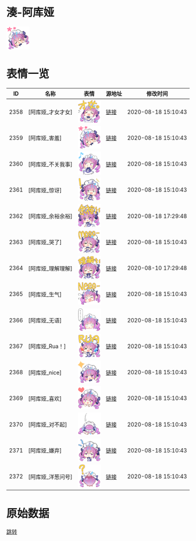 # 湊-阿库娅

<img src="./cover.png" height="60" alt="cover" />

# 表情一览

|ID|名称|表情|源地址|修改时间|
|----|----|----|----|----|
|2358|[阿库娅_才女才女]|<img src="./pic/002358_%5B阿库娅_才女才女%5D.png" height="60" alt="才女才女"/>|[链接](http://i0.hdslb.com/bfs/emote/17a7afaabf31847bfe9b6a876f9abbab5c772197.png)|2020-08-18 15:10:43|
|2359|[阿库娅_害羞]|<img src="./pic/002359_%5B阿库娅_害羞%5D.png" height="60" alt="害羞"/>|[链接](http://i0.hdslb.com/bfs/emote/8953fa1c257c48c9ad62363cd6e2de103d77fa85.png)|2020-08-18 15:10:43|
|2360|[阿库娅_不关我事]|<img src="./pic/002360_%5B阿库娅_不关我事%5D.png" height="60" alt="不关我事"/>|[链接](http://i0.hdslb.com/bfs/emote/2d4dbec9642e9a76859a33eef49705aa0957ba85.png)|2020-08-18 15:10:43|
|2361|[阿库娅_惊讶]|<img src="./pic/002361_%5B阿库娅_惊讶%5D.png" height="60" alt="惊讶"/>|[链接](http://i0.hdslb.com/bfs/emote/01c6134e28b3de73b7af38dad8f6176523604830.png)|2020-08-18 15:10:43|
|2362|[阿库娅_余裕余裕]|<img src="./pic/002362_%5B阿库娅_余裕余裕%5D.png" height="60" alt="余裕余裕"/>|[链接](http://i0.hdslb.com/bfs/emote/dd86f209f72c687c72a8485a1f533c01b61ca1b7.png)|2020-08-18 17:29:48|
|2363|[阿库娅_哭了]|<img src="./pic/002363_%5B阿库娅_哭了%5D.png" height="60" alt="哭了"/>|[链接](http://i0.hdslb.com/bfs/emote/9fe8cc425e8e46ab9d2fc2868a4dcb1c1f8bd62e.png)|2020-08-18 15:10:43|
|2364|[阿库娅_理解理解]|<img src="./pic/002364_%5B阿库娅_理解理解%5D.png" height="60" alt="理解理解"/>|[链接](http://i0.hdslb.com/bfs/emote/7a93d37df6cbeb7c340400ad6aa761c2769a3477.png)|2020-08-10 17:29:48|
|2365|[阿库娅_生气]|<img src="./pic/002365_%5B阿库娅_生气%5D.png" height="60" alt="生气"/>|[链接](http://i0.hdslb.com/bfs/emote/d6d5abe555c97ceaa0e7d822fa6c55e4dfcd7057.png)|2020-08-18 15:10:43|
|2366|[阿库娅_无语]|<img src="./pic/002366_%5B阿库娅_无语%5D.png" height="60" alt="无语"/>|[链接](http://i0.hdslb.com/bfs/emote/b686e3064484ec1d38747d7f9dc9a5e2a6275fde.png)|2020-08-18 15:10:43|
|2367|[阿库娅_Rua！]|<img src="./pic/002367_%5B阿库娅_Rua！%5D.png" height="60" alt="Rua！"/>|[链接](http://i0.hdslb.com/bfs/emote/cbcda2a1c728f578d8b941e742fe65345c529fee.png)|2020-08-18 15:10:43|
|2368|[阿库娅_nice]|<img src="./pic/002368_%5B阿库娅_nice%5D.png" height="60" alt="nice"/>|[链接](http://i0.hdslb.com/bfs/emote/78dfe9ee6058ac7cf43af82665b5d6f6fc265dcf.png)|2020-08-18 15:10:43|
|2369|[阿库娅_喜欢]|<img src="./pic/002369_%5B阿库娅_喜欢%5D.png" height="60" alt="喜欢"/>|[链接](http://i0.hdslb.com/bfs/emote/f97b2d05b7cd127b58ed93ebf92fdfc80d6d9366.png)|2020-08-18 15:10:43|
|2370|[阿库娅_对不起]|<img src="./pic/002370_%5B阿库娅_对不起%5D.png" height="60" alt="对不起"/>|[链接](http://i0.hdslb.com/bfs/emote/046207b5eba4c71ecd98ac369b6d299b5f9f1ea1.png)|2020-08-18 15:10:43|
|2371|[阿库娅_嫌弃]|<img src="./pic/002371_%5B阿库娅_嫌弃%5D.png" height="60" alt="嫌弃"/>|[链接](http://i0.hdslb.com/bfs/emote/e73c8366b6a7121f8eeeecbe2db9407d03ccd325.png)|2020-08-18 15:10:43|
|2372|[阿库娅_洋葱问号]|<img src="./pic/002372_%5B阿库娅_洋葱问号%5D.png" height="60" alt="洋葱问号"/>|[链接](http://i0.hdslb.com/bfs/emote/cd8ece00df1c19075077187bfb3aeb259678a5c5.png)|2020-08-18 15:10:43|

# 原始数据

[跳转](./raw.json)

